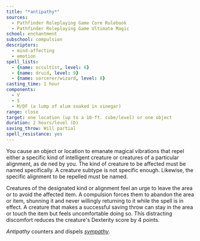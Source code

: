```yaml
---
title: "*antipathy*"
sources:
  - Pathfinder Roleplaying Game Core Rulebook
  - Pathfinder Roleplaying Game Ultimate Magic
school: enchantment
subschool: compulsion
descriptors:
  - mind-affecting
  - emotion
spell_lists:
  - {name: occultist, level: 6}
  - {name: druid, level: 9}
  - {name: sorcerer/wizard, level: 8}
casting_time: 1 hour
components:
  - V
  - S
  - M/DF (a lump of alum soaked in vinegar)
range: close
target: one location (up to a 10-ft. cube/level) or one object
duration: 2 hours/level (D)
saving_throw: Will partial
spell_resistance: yes
---
```


You cause an object or location to emanate magical vibrations that repel either a specific kind of intelligent creature or creatures of a particular alignment, as de ned by you. The kind of creature to be affected must be named specifically. A creature subtype is not specific enough. Likewise, the specific alignment to be repelled must be named.

Creatures of the designated kind or alignment feel an urge to leave the area or to avoid the affected item. A compulsion forces them to abandon the area or item, shunning it and never willingly returning to it while the spell is in effect. A creature that makes a successful saving throw can stay in the area or touch the item but feels uncomfortable doing so. This distracting discomfort reduces the creature's Dexterity score by 4 points.

*Antipathy* counters and dispels [*sympathy*](/spells/sympathy/).

